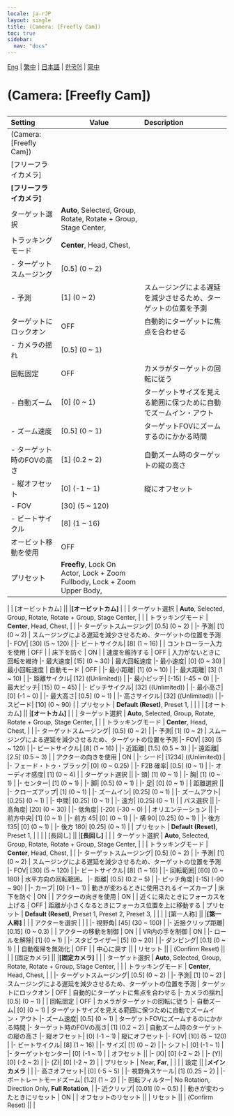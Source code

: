 ```yaml
---
locale: ja-rJP
layout: single
title: (Camera: [Freefly Cam])
toc: true
sidebar:
  nav: "docs"
---
```

[Eng](/dancexr/menu/2025.4/scene/motion_select) | [繁中](/tw/dancexr/menu/2025.4/scene/motion_select) | [日本語](/jp/dancexr/menu/2025.4/scene/motion_select) | [한국어](/kr/dancexr/menu/2025.4/scene/motion_select) | [简中](/zh/dancexr/menu/2025.4/scene/motion_select)

# (Camera: [Freefly Cam])

## 

| Setting | Value | Description |
| :--- | --- | :--- |
| (Camera: [Freefly Cam]) || 
| [フリーフライカメラ] || 
|**[フリーフライカメラ]** | | 
| ターゲット選択 |  **Auto**,  Selected,  Group,  Rotate,  Rotate + Group,  Stage Center,  |  |
| トラッキングモード |  **Center**,  Head,  Chest,  |  |
|- ターゲットスムージング| [0.5] (0 ~ 2) | 
|- 予測| [1] (0 ~ 2) | スムージングによる遅延を減少させるため、ターゲットの位置を予測
| ターゲットにロックオン | OFF | 自動的にターゲットに焦点を合わせる
|- カメラの揺れ| [0.5] (0 ~ 1) | 
| 回転固定 | OFF | カメラがターゲットの回転に従う
|- 自動ズーム| [0] (0 ~ 1) | ターゲットサイズを見える範囲に保つために自動でズームイン・アウト
|- ズーム速度| [0.5] (0 ~ 1) | ターゲットFOVにズームするのにかかる時間
|- ターゲット時のFOVの高さ| [1] (0.2 ~ 2) | 自動ズーム時のターゲットの縦の高さ
|- 縦オフセット| [0] (-1 ~ 1) | 縦にオフセット
|- FOV| [30] (5 ~ 120) | 
|- ビートサイクル| [8] (1 ~ 16) | 
| オービット移動を使用 | OFF | 
| プリセット |  **Freefly**,  Lock On Actor,  Lock + Zoom Fullbody,  Lock + Zoom Upper Body,  |  |
|
| [オービットカム] || 
|**[オービットカム]** | | 
| ターゲット選択 |  **Auto**,  Selected,  Group,  Rotate,  Rotate + Group,  Stage Center,  |  |
| トラッキングモード |  **Center**,  Head,  Chest,  |  |
|- ターゲットスムージング| [0.5] (0 ~ 2) | 
|- 予測| [1] (0 ~ 2) | スムージングによる遅延を減少させるため、ターゲットの位置を予測
|- FOV| [30] (5 ~ 120) | 
|- ビートサイクル| [8] (1 ~ 16) | 
| コントローラー入力を使用 | OFF | 
| 床下を防ぐ | ON | 
| 速度を維持する | OFF | 入力がないときに回転を維持
|- 最大速度| [15] (0 ~ 30) | 最大回転速度
|- 最小速度| [0] (0 ~ 30) | 最小回転速度
| 自動モード | OFF | 
|- 最小距離| [1] (0 ~ 10) | 
|- 最大距離| [3] (1 ~ 10) | 
|- 距離サイクル| [12] ((Unlimited)) | 
|- 最小ピッチ| [-15] (-45 ~ 0) | 
|- 最大ピッチ| [15] (0 ~ 45) | 
|- ピッチサイクル| [32] ((Unlimited)) | 
|- 最小高さ| [0] (-1 ~ 0) | 
|- 最大高さ| [0.5] (0 ~ 1) | 
|- 高さサイクル| [32] ((Unlimited)) | 
|- スピード| [10] (0 ~ 90) | 
| プリセット |  **Default (Reset)**,  Preset 1,  |  |
|
| [オートカム] || 
|**[オートカム]** | | 
| ターゲット選択 |  **Auto**,  Selected,  Group,  Rotate,  Rotate + Group,  Stage Center,  |  |
| トラッキングモード |  **Center**,  Head,  Chest,  |  |
|- ターゲットスムージング| [0.5] (0 ~ 2) | 
|- 予測| [1] (0 ~ 2) | スムージングによる遅延を減少させるため、ターゲットの位置を予測
|- FOV| [30] (5 ~ 120) | 
|- ビートサイクル| [8] (1 ~ 16) | 
|- 近距離| [1.5] (0.5 ~ 3) | 
|- 遠距離| [2.5] (0.5 ~ 3) | 
| アクターの向きを使用 | ON | 
|- シード| [1234] ((Unlimited)) | 
|- フェード・トゥ・ブラック| [0] (0 ~ 0.25) | 
|- F2B 確率| [0.5] (0 ~ 1) | 
|- オーディオ感度| [1] (0 ~ 4) | 
| ターゲット選択 || 
|- 頭| [1] (0 ~ 1) | 
|- 胸| [1] (0 ~ 1) | 
|- センター| [1] (0 ~ 1) | 
|- 脚| [0.5] (0 ~ 1) | 
|- 足| [0] (0 ~ 1) | 
| 距離選択 || 
|- クローズアップ| [1] (0 ~ 1) | 
|- ズームイン| [0.25] (0 ~ 1) | 
|- ズームアウト| [0.25] (0 ~ 1) | 
|- 中間| [0.25] (0 ~ 1) | 
|- 遠方| [0.25] (0 ~ 1) | 
| パス選択 || 
|- 高角度| [20] (0 ~ 30) | 
|- 低角度| [-20] (-30 ~ 0) | 
| オリエンテーション || 
|- 前方中央| [1] (0 ~ 1) | 
|- 前方 45| [0] (0 ~ 1) | 
|- 横 90| [0.25] (0 ~ 1) | 
|- 後方 135| [0] (0 ~ 1) | 
|- 後方 180| [0.25] (0 ~ 1) | 
| プリセット |  **Default (Reset)**,  Preset 1,  |  |
|
| [長回し] || 
|**[長回し]** | | 
| ターゲット選択 |  **Auto**,  Selected,  Group,  Rotate,  Rotate + Group,  Stage Center,  |  |
| トラッキングモード |  **Center**,  Head,  Chest,  |  |
|- ターゲットスムージング| [0.5] (0 ~ 2) | 
|- 予測| [1] (0 ~ 2) | スムージングによる遅延を減少させるため、ターゲットの位置を予測
|- FOV| [30] (5 ~ 120) | 
|- ビートサイクル| [8] (1 ~ 16) | 
|- 回転範囲| [60] (0 ~ 180) | 水平方向の回転範囲。
|- 距離| [0.5] (0.2 ~ 5) | 
|- ピッチ角度| [-15] (-90 ~ 90) | 
|- カーブ| [0] (-1 ~ 1) | 動きが変わるときに使用されるイーズカーブ
| 床下を防ぐ | ON | 
| アクターの向きを使用 | ON | 
| 近くに来たときにフォーカスを上げる | OFF | 距離が小さくなるときにフォーカス位置を上に移動する
| プリセット |  **Default (Reset)**,  Preset 1,  Preset 2,  Preset 3,  |  |
|
| [第一人称] || 
|**[第一人称]** | | 
| アクターを選択 |  |  |
|- 視野角| [45] (30 ~ 100) | 
|- 近接クリップ距離| [0.15] (0 ~ 0.3) | 
| アクターの移動を制御 | ON | 
| VR内の手を制御 | ON | 
|- ロールを解除| [1] (0 ~ 1) | 
|- スタビライザー| [5] (0 ~ 20) | 
|- ダンピング| [0.1] (0 ~ 1) | 
| 自動復帰を無効化 | OFF | 
| 中心に戻す || 
| リセット || 
| (Confirm Reset) || 
|
| [固定カメラ] || 
|**[固定カメラ]** | | 
| ターゲット選択 |  **Auto**,  Selected,  Group,  Rotate,  Rotate + Group,  Stage Center,  |  |
| トラッキングモード |  **Center**,  Head,  Chest,  |  |
|- ターゲットスムージング| [0.5] (0 ~ 2) | 
|- 予測| [1] (0 ~ 2) | スムージングによる遅延を減少させるため、ターゲットの位置を予測
| ターゲットにロックオン | OFF | 自動的にターゲットに焦点を合わせる
|- カメラの揺れ| [0.5] (0 ~ 1) | 
| 回転固定 | OFF | カメラがターゲットの回転に従う
|- 自動ズーム| [0] (0 ~ 1) | ターゲットサイズを見える範囲に保つために自動でズームイン・アウト
|- ズーム速度| [0.5] (0 ~ 1) | ターゲットFOVにズームするのにかかる時間
|- ターゲット時のFOVの高さ| [1] (0.2 ~ 2) | 自動ズーム時のターゲットの縦の高さ
|- 縦オフセット| [0] (-1 ~ 1) | 縦にオフセット
|- FOV| [10] (5 ~ 120) | 
|- ビートサイクル| [8] (1 ~ 16) | 
|- サイズ| [1] (0 ~ 2) | 
|- シフト| [0] (-1 ~ 1) | 
|- ターゲットセンター| [0] (-1 ~ 1) | 
| オフセット || 
|- (X)| [0] (-2 ~ 2) | 
|- (Y)| [0] (-2 ~ 2) | 
|- (Z)| [0] (-2 ~ 2) | 
| プリセット |  Near,  **Far**,  |  |
|
| 設定 || 
|**メインカメラ** | | 
|- 高さオフセット| [0] (-5 ~ 5) | 
|- 視野角スケール| [1] (0.25 ~ 2) | 
|- ポートレートモードズーム| [1.2] (1 ~ 2) | 
|- 回転フィルター|  No Rotation,  Direction Only,  **Full Rotation**,  | 
|- 近クリップ| [0.01] (0 ~ 0.5) | 
| 動きが変わったときにリセット | ON | 
| オフセットのリセット || 
| リセット || 
| (Confirm Reset) || 
|
